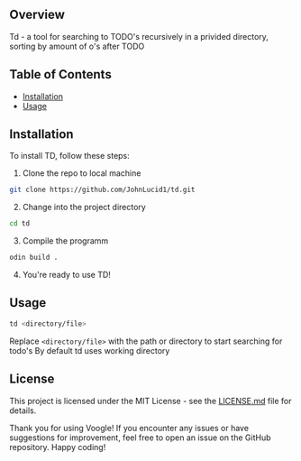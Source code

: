 ## Overview

Td - a tool for searching to TODO's recursively in a privided directory, sorting by amount of o's after TODO

## Table of Contents

- [Installation](#installation)
- [Usage](#usage)

## Installation
To install TD, follow these steps:
1. Clone the repo to local machine
```bash
git clone https://github.com/JohnLucid1/td.git
```
2. Change into the project directory
```bash
cd td
```

3. Compile the programm
```bash
odin build .
```
4. You're ready to use TD!

## Usage
```bash
td <directory/file>
```
Replace `<directory/file>` with the path or directory to start searching for todo's
By default td uses working directory

## License

This project is licensed under the MIT License - see the [LICENSE.md](LICENSE.md) file for details.

Thank you for using Voogle! If you encounter any issues or have suggestions for improvement, feel free to open an issue on the GitHub repository. Happy coding!